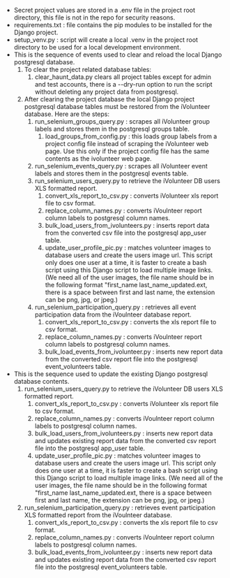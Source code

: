 - Secret project values are stored in a .env file in the project root directory, this file is not in the repo for security reasons.
- requirements.txt : file contains the pip modules to be installed for the Django  project.
- setup_venv.py : script will create a local .venv in the project root directory to be used for a local development environment.
- This is the sequence of events used to clear and reload the local Django postgresql database.
   1. To clear the project related database tables:
      1. clear_haunt_data.py clears all project tables except for admin and test accounts, there is a --dry-run option to run the script without deleting any project data from postgresql.
   2. After clearing the project database the local Django project postgresql database tables must be restored from the iVolunteer database. Here are the steps:
      1. run_selenium_groups_query.py : scrapes all iVolunteer group labels and stores them in the postgresql groups table.
         1. load_groups_from_config.py : this loads group labels from a project config file instead of scraping the iVolunteer web page. Use this only if the project config file has the same contents as the ivolunteer web page.
      2. run_selenium_events_query.py : scrapes all iVolunteer event labels and stores them in the postgresql events table.
      3. run_selenium_users_query.py to retrieve the iVolunteer DB users XLS formatted report.
         1. convert_xls_report_to_csv.py :  converts iVolunteer xls report file to csv format.
         2. replace_column_names.py : converts iVoulnteer report column labels to postgresql column names.
         3. bulk_load_users_from_ivolunteers.py : inserts report data from the converted csv file into the postgresql app_user table.
         4. update_user_profile_pic.py : matches volunteer images to database users and create the users image url. This script only does one user at a time, it is faster to create a bash script using this Django script to load multiple image links. (We need all of the user images, the file name should be in the following format "first_name last_name_updated.ext, there is a space between first and last name, the extension can be png, jpg, or jpeg.)
      4. run_selenium_participation_query.py : retrieves all event participation data from the iVoulnteer database report.
         1. convert_xls_report_to_csv.py : converts the xls report file to csv format.
         2. replace_column_names.py : converts iVoulnteer report column labels to postgresql column names.
         3. bulk_load_events_from_ivolunteer.py : inserts new report data from the converted csv report file into the postgresql event_volunteers table.
- This is the sequence used to update the existing Django postgresql database contents. 
   1. run_selenium_users_query.py to retrieve the iVolunteer DB users XLS formatted report.
      1. convert_xls_report_to_csv.py :  converts iVolunteer xls report file to csv format.
      2. replace_column_names.py : converts iVoulnteer report column labels to postgresql column names.
      3. bulk_load_users_from_ivolunteers.py : inserts new report data and updates existing report data from the converted csv report file into the postgresql app_user table.
      4. update_user_profile_pic.py : matches volunteer images to database users and create the users image url. This script only does one user at a time, it is faster to create a bash script using this Django script to load multiple image links. (We need all of the user images, the file name should be in the following format "first_name last_name_updated.ext, there is a space between first and last name, the extension can be png, jpg, or jpeg.)
   2. run_selenium_participation_query.py : retrieves event participation XLS formatted report from the iVoulnteer database.
      1. convert_xls_report_to_csv.py : converts the xls report file to csv format.
      2. replace_column_names.py : converts iVoulnteer report column labels to postgresql column names.
      3. bulk_load_events_from_ivolunteer.py : inserts new report data and updates existing report data from the converted csv report file into the postgresql event_volunteers table.


   
